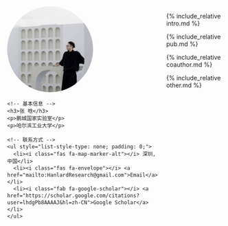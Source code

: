 <!-- 使用 HTML 定义容器 -->
<div style="display: flex; gap: 20px;">
  <!-- 左侧部分：头像和基本信息 -->
  <div style="flex: 1;">
    <img src="https://github.com/HanlardResearch/HanlardResearch.github.io/blob/main/tx.png"  alt="Your Profile Picture" width="200" height="200" style="border-radius: 50%;">

    <!-- 基本信息 -->
    <h3>张 晗</h3>
    <p>鹏城国家实验室</p>
    <p>哈尔滨工业大学</p>

    <!-- 联系方式 -->
    <ul style="list-style-type: none; padding: 0;">
      <li><i class="fas fa-map-marker-alt"></i> 深圳, 中国</li>
      <li><i class="fas fa-envelope"></i> <a href="mailto:HanlardResearch@gmail.com">Email</a></li>
      <li><i class="fab fa-google-scholar"></i> <a href="https://scholar.google.com/citations?user=lhdgPb8AAAAJ&hl=zh-CN">Google Scholar</a></li>
    </ul>
  </div>

  <!-- 右侧部分：自我介绍和论文列表 -->
  <div style="flex: 2;">

  {% include_relative intro.md %}
  
  {% include_relative pub.md %}
  
  {% include_relative coauthor.md %}
  
  {% include_relative other.md %}

